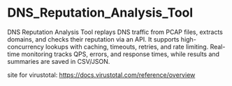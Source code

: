 # DNS_Reputation_Analysis_Tool
DNS Reputation Analysis Tool replays DNS traffic from PCAP files, extracts domains, and checks their reputation via an API. It supports high-concurrency lookups with caching, timeouts, retries, and rate limiting. Real-time monitoring tracks QPS, errors, and response times, while results and summaries are saved in CSV/JSON.



site for virustotal:
https://docs.virustotal.com/reference/overview



